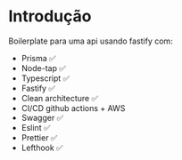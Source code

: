 # Introdução

Boilerplate para uma api usando fastify com:

* Prisma ✅
* Node-tap ✅
* Typescript ✅
* Fastify ✅
* Clean architecture ✅
* CI/CD github actions + AWS
* Swagger ✅
* Eslint ✅
* Prettier ✅
* Lefthook ✅